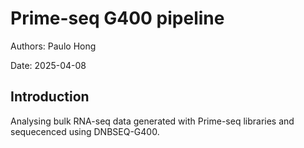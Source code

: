 
# Prime-seq G400 pipeline

Authors:        Paulo
                Hong

Date: 2025-04-08

## Introduction
Analysing bulk RNA-seq data generated with Prime-seq libraries and sequecenced using DNBSEQ-G400.
